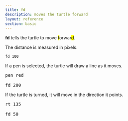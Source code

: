 ```yaml
---
title: fd
description: moves the turtle forward
layout: reference
section: basic
---
```


<b>fd</b> tells the turtle to move <mark>f</mark>orwar<mark>d</mark>.

The distance is measured in pixels.

<code class="jumbo">fd&nbsp;<span data-dfn="distance">100</span></code>

If a pen is selected, the turtle will draw a line as it moves.

<pre class="jumbo"><span data-dfn="pick a pen">pen red</span>

fd <span data-dfn="longer">200</a></pre>

If the turtle is turned, it will move in the direction it points.

<pre class="jumbo"><span data-dfn="turn the turtle">rt 135</span>

fd <span data-dfn="short">50</span></pre>
